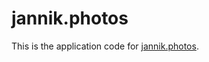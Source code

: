 jannik.photos
=============

This is the application code for [jannik.photos](https://jannik.photos/).
